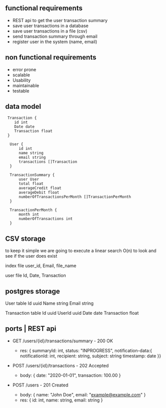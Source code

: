 
## functional requirements
- REST api to get the user transaction summary
- save user transactions in a database
- save user transactions in a file (csv)
- send transaction summary through email
- register user in the system (name, email) 

## non functional requirements

- error prone
- scalable
- Usability
- maintainable
- testable

## data model

```
 Transaction {
    id int
    Date date
    Transaction float    
 }

  User {
      id int
      name string
      email string
      transactions []Transaction
  }

  TransactionSummary {
      user User
      total float
      averageCredit float
      averageDebit float
      numberOfTransactionsPerMonth []TransactionPerMonth
  }

  TransactionPerMonth {
      month int
      numberOfTransactions int
  }  

```

## CSV storage 

to keep it simple we are going to execute a linear search O(n) to look and see if the user does exist 

index file
    user_id, Email, file_name

user file
    Id, Date, Transaction

## postgres storage

User table
    Id uuid
    Name string
    Email string

Transaction table
    Id uuid
    UserId uuid
    Date date
    Transaction float

## ports | REST api

- GET /users/{id}/transactions/summary - 200 OK
  - res: { summaryId: int,  status: "INPROGRESS", notification-data:{
            notificationId: int,
            recipient: string,
            subject: string
            timestamp: date
        }}
        
- POST /users/{id}/transactions - 202 Accepted
  - body: { date: "2020-01-01", transaction: 100.00 }

- POST /users - 201 Created
  - body: { name: "John Doe", email: "example@example.com" }
  - res: { id: int, name: string, email: string }
